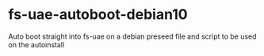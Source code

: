 # fs-uae-autoboot-debian10
Auto boot straight into fs-uae on a debian preseed file and script to be used on the autoinstall
